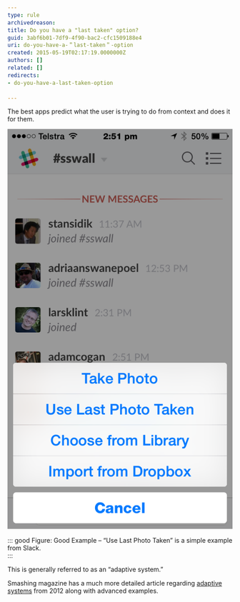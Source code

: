 ```yaml
---
type: rule
archivedreason: 
title: Do you have a "last taken" option?
guid: 3abf6b01-7df9-4f90-bac2-cfc1509188e4
uri: do-you-have-a-＂last-taken＂-option
created: 2015-05-19T02:17:19.0000000Z
authors: []
related: []
redirects:
- do-you-have-a-last-taken-option

---
```


The best apps predict what the user is trying to do from context and does it for them.

<!--endintro-->
![](lastphototaken.png)

::: good
Figure: Good Example – “Use Last Photo Taken” is a simple example from Slack.  
:::

This is generally referred to as an “adaptive system.”

Smashing magazine has a much more detailed article regarding [adaptive systems](http://www.smashingmagazine.com/2012/12/10/creating-an-adaptive-system-to-enhance-ux/) from 2012 along with advanced examples.
